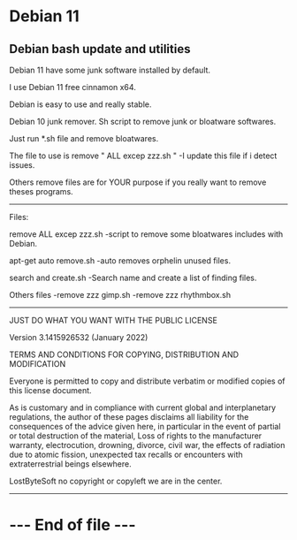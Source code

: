 # Debian 11

Debian bash update and utilities
--------------------------------------------------------------------

Debian 11 have some junk software installed by default.

I use Debian 11 free cinnamon x64.

Debian is easy to use and really stable.

Debian 10 junk remover. Sh script to remove junk or bloatware softwares.

Just run *.sh file and remove bloatwares.

The file to use is remove " ALL excep zzz.sh "
	-I update this file if i detect issues.


Others remove files are for YOUR purpose if you really want to remove theses programs.

--------------------------------------------------------------------

Files:

remove ALL excep zzz.sh
	-script to remove some bloatwares includes with Debian.

apt-get auto remove.sh
	-auto removes orphelin unused files.

search and create.sh
	-Search name and create a list of finding files.

Others files
	-remove zzz gimp.sh
	-remove zzz rhythmbox.sh

--------------------------------------------------------------------

JUST DO WHAT YOU WANT WITH THE PUBLIC LICENSE

Version 3.1415926532 (January 2022)

TERMS AND CONDITIONS FOR COPYING, DISTRIBUTION AND MODIFICATION
   
Everyone is permitted to copy and distribute verbatim or modified copies of
this license document.

As is customary and in compliance with current global and interplanetary
regulations, the author of these pages disclaims all liability for the
consequences of the advice given here, in particular in the event of partial
or total destruction of the material, Loss of rights to the manufacturer
warranty, electrocution, drowning, divorce, civil war, the effects of radiation
due to atomic fission, unexpected tax recalls or encounters with
extraterrestrial beings elsewhere.

LostByteSoft no copyright or copyleft we are in the center.

--------------------------------------------------------------------
# --- End of file ---
